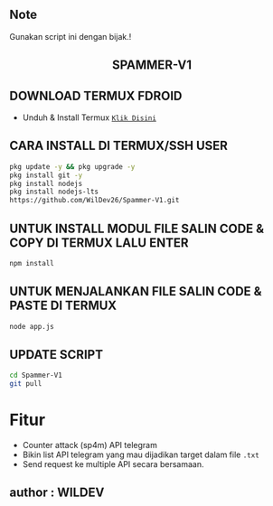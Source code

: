 ## Note
Gunakan script ini dengan bijak.!

<h2 align="center">SPAMMER-V1 </h2>


## DOWNLOAD TERMUX FDROID
* Unduh & Install Termux [`Klik Disini`](https://f-droid.org/repo/com.termux_118.apk)

## CARA INSTALL DI TERMUX/SSH USER
```bash
pkg update -y && pkg upgrade -y
pkg install git -y
pkg install nodejs
pkg install nodejs-lts
https://github.com/WilDev26/Spammer-V1.git
```
## UNTUK INSTALL  MODUL FILE SALIN CODE & COPY DI TERMUX LALU ENTER
```bash
npm install
```
## UNTUK MENJALANKAN FILE SALIN CODE & PASTE DI TERMUX
```bash
node app.js
```
## UPDATE SCRIPT
```bash
cd Spammer-V1
git pull
```
# Fitur

- Counter attack (sp4m) API telegram
- Bikin list API telegram yang mau dijadikan target dalam file `.txt`
- Send request ke multiple API secara bersamaan.

## author : WILDEV
